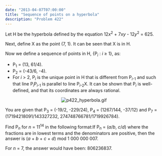 ```yaml
---
date: "2013-04-07T07:00:00"
title: "Sequence of points on a hyperbola"
description: "Problem 422"
---
```


<p>Let H be the hyperbola defined by the equation 12<var>x</var><sup>2</sup> + 7<var>x</var><var>y</var> - 12<var>y</var><sup>2</sup> = 625.</p>
<p>Next, define X as the point (7, 1). It can be seen that X is in H.</p>
<p>Now we define a sequence of points in H, {P<sub><var>i</var></sub> : <var>i</var> ≥ 1}, as:
</p><ul><li> P<sub>1</sub> = (13, 61/4).
</li><li> P<sub>2</sub> = (-43/6, -4).
</li><li> For <var>i</var> &gt; 2, P<sub><var>i</var></sub> is the unique point in H that is different from P<sub><var>i</var>-1</sub> and such that line P<sub><var>i</var></sub>P<sub><var>i</var>-1</sub> is parallel to line P<sub><var>i</var>-2</sub>X. It can be shown that P<sub><var>i</var></sub> is well-defined, and that its coordinates are always rational.
</li></ul><div style="text-align:center;"><img alt="p422_hyperbola.gif" class="dark_img" src="/images/p422_hyperbola.gif"/></div>
<p>You are given that P<sub>3</sub>  = (-19/2, -229/24), P<sub>4</sub> = (1267/144, -37/12) and P<sub>7</sub> = (17194218091/143327232, 274748766781/1719926784).</p>
<p>Find P<sub><var>n</var></sub> for <var>n</var> = 11<sup>14</sup> in the following format:If P<sub><var>n</var></sub> = (<var>a</var>/<var>b</var>, <var>c</var>/<var>d</var>) where the fractions are in lowest terms and the denominators are positive, then the answer is (<var>a</var> + <var>b</var> + <var>c</var> + <var>d</var>) mod 1 000 000 007.</p>
<p>For <var>n</var> = 7, the answer would have been: 806236837.</p>

